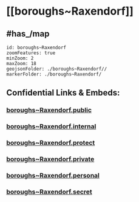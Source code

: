 # [[boroughs~Raxendorf]] 


## #has_/map  



```leaflet
id: boroughs~Raxendorf
zoomFeatures: true 
minZoom: 2 
maxZoom: 18
geojsonFolder: ./boroughs~Raxendorf//
markerFolder: ./boroughs~Raxendorf/
```




## Confidential Links & Embeds: 

### [boroughs~Raxendorf.public](/_public/\Earth\Continent\Europe\Europe~Central\Austria\Austrias_States\Niederösterreich\counties~NÖ\Melk\cities~Melk\Raxendorfboroughs~Raxendorf.public.md) 

### [boroughs~Raxendorf.internal](/_internal/\Earth\Continent\Europe\Europe~Central\Austria\Austrias_States\Niederösterreich\counties~NÖ\Melk\cities~Melk\Raxendorfboroughs~Raxendorf.internal.md) 

### [boroughs~Raxendorf.protect](/_protect/\Earth\Continent\Europe\Europe~Central\Austria\Austrias_States\Niederösterreich\counties~NÖ\Melk\cities~Melk\Raxendorfboroughs~Raxendorf.protect.md) 

### [boroughs~Raxendorf.private](/_private/\Earth\Continent\Europe\Europe~Central\Austria\Austrias_States\Niederösterreich\counties~NÖ\Melk\cities~Melk\Raxendorfboroughs~Raxendorf.private.md) 

### [boroughs~Raxendorf.personal](/_personal/\Earth\Continent\Europe\Europe~Central\Austria\Austrias_States\Niederösterreich\counties~NÖ\Melk\cities~Melk\Raxendorfboroughs~Raxendorf.personal.md) 

### [boroughs~Raxendorf.secret](/_secret/\Earth\Continent\Europe\Europe~Central\Austria\Austrias_States\Niederösterreich\counties~NÖ\Melk\cities~Melk\Raxendorfboroughs~Raxendorf.secret.md)


